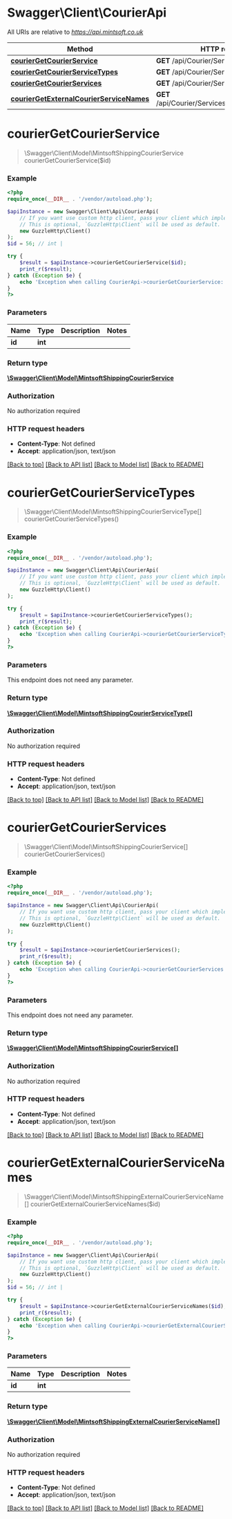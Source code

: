 # Swagger\Client\CourierApi

All URIs are relative to *https://api.mintsoft.co.uk*

Method | HTTP request | Description
------------- | ------------- | -------------
[**courierGetCourierService**](CourierApi.md#courierGetCourierService) | **GET** /api/Courier/Services/{id} | 
[**courierGetCourierServiceTypes**](CourierApi.md#courierGetCourierServiceTypes) | **GET** /api/Courier/ServiceTypes | 
[**courierGetCourierServices**](CourierApi.md#courierGetCourierServices) | **GET** /api/Courier/Services | 
[**courierGetExternalCourierServiceNames**](CourierApi.md#courierGetExternalCourierServiceNames) | **GET** /api/Courier/Services/{id}/ExternalNames | 


# **courierGetCourierService**
> \Swagger\Client\Model\MintsoftShippingCourierService courierGetCourierService($id)



### Example
```php
<?php
require_once(__DIR__ . '/vendor/autoload.php');

$apiInstance = new Swagger\Client\Api\CourierApi(
    // If you want use custom http client, pass your client which implements `GuzzleHttp\ClientInterface`.
    // This is optional, `GuzzleHttp\Client` will be used as default.
    new GuzzleHttp\Client()
);
$id = 56; // int | 

try {
    $result = $apiInstance->courierGetCourierService($id);
    print_r($result);
} catch (Exception $e) {
    echo 'Exception when calling CourierApi->courierGetCourierService: ', $e->getMessage(), PHP_EOL;
}
?>
```

### Parameters

Name | Type | Description  | Notes
------------- | ------------- | ------------- | -------------
 **id** | **int**|  |

### Return type

[**\Swagger\Client\Model\MintsoftShippingCourierService**](../Model/ToolkitDataClassesShippingCourierService.md)

### Authorization

No authorization required

### HTTP request headers

 - **Content-Type**: Not defined
 - **Accept**: application/json, text/json

[[Back to top]](#) [[Back to API list]](../../README.md#documentation-for-api-endpoints) [[Back to Model list]](../../README.md#documentation-for-models) [[Back to README]](../../README.md)

# **courierGetCourierServiceTypes**
> \Swagger\Client\Model\MintsoftShippingCourierServiceType[] courierGetCourierServiceTypes()



### Example
```php
<?php
require_once(__DIR__ . '/vendor/autoload.php');

$apiInstance = new Swagger\Client\Api\CourierApi(
    // If you want use custom http client, pass your client which implements `GuzzleHttp\ClientInterface`.
    // This is optional, `GuzzleHttp\Client` will be used as default.
    new GuzzleHttp\Client()
);

try {
    $result = $apiInstance->courierGetCourierServiceTypes();
    print_r($result);
} catch (Exception $e) {
    echo 'Exception when calling CourierApi->courierGetCourierServiceTypes: ', $e->getMessage(), PHP_EOL;
}
?>
```

### Parameters
This endpoint does not need any parameter.

### Return type

[**\Swagger\Client\Model\MintsoftShippingCourierServiceType[]**](../Model/ToolkitDataClassesShippingCourierServiceType.md)

### Authorization

No authorization required

### HTTP request headers

 - **Content-Type**: Not defined
 - **Accept**: application/json, text/json

[[Back to top]](#) [[Back to API list]](../../README.md#documentation-for-api-endpoints) [[Back to Model list]](../../README.md#documentation-for-models) [[Back to README]](../../README.md)

# **courierGetCourierServices**
> \Swagger\Client\Model\MintsoftShippingCourierService[] courierGetCourierServices()



### Example
```php
<?php
require_once(__DIR__ . '/vendor/autoload.php');

$apiInstance = new Swagger\Client\Api\CourierApi(
    // If you want use custom http client, pass your client which implements `GuzzleHttp\ClientInterface`.
    // This is optional, `GuzzleHttp\Client` will be used as default.
    new GuzzleHttp\Client()
);

try {
    $result = $apiInstance->courierGetCourierServices();
    print_r($result);
} catch (Exception $e) {
    echo 'Exception when calling CourierApi->courierGetCourierServices: ', $e->getMessage(), PHP_EOL;
}
?>
```

### Parameters
This endpoint does not need any parameter.

### Return type

[**\Swagger\Client\Model\MintsoftShippingCourierService[]**](../Model/ToolkitDataClassesShippingCourierService.md)

### Authorization

No authorization required

### HTTP request headers

 - **Content-Type**: Not defined
 - **Accept**: application/json, text/json

[[Back to top]](#) [[Back to API list]](../../README.md#documentation-for-api-endpoints) [[Back to Model list]](../../README.md#documentation-for-models) [[Back to README]](../../README.md)

# **courierGetExternalCourierServiceNames**
> \Swagger\Client\Model\MintsoftShippingExternalCourierServiceName[] courierGetExternalCourierServiceNames($id)



### Example
```php
<?php
require_once(__DIR__ . '/vendor/autoload.php');

$apiInstance = new Swagger\Client\Api\CourierApi(
    // If you want use custom http client, pass your client which implements `GuzzleHttp\ClientInterface`.
    // This is optional, `GuzzleHttp\Client` will be used as default.
    new GuzzleHttp\Client()
);
$id = 56; // int | 

try {
    $result = $apiInstance->courierGetExternalCourierServiceNames($id);
    print_r($result);
} catch (Exception $e) {
    echo 'Exception when calling CourierApi->courierGetExternalCourierServiceNames: ', $e->getMessage(), PHP_EOL;
}
?>
```

### Parameters

Name | Type | Description  | Notes
------------- | ------------- | ------------- | -------------
 **id** | **int**|  |

### Return type

[**\Swagger\Client\Model\MintsoftShippingExternalCourierServiceName[]**](../Model/ToolkitDataClassesShippingExternalCourierServiceName.md)

### Authorization

No authorization required

### HTTP request headers

 - **Content-Type**: Not defined
 - **Accept**: application/json, text/json

[[Back to top]](#) [[Back to API list]](../../README.md#documentation-for-api-endpoints) [[Back to Model list]](../../README.md#documentation-for-models) [[Back to README]](../../README.md)


